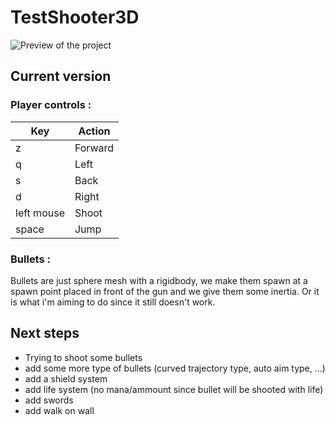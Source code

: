 # TestShooter3D

![Preview of the project](https://i.postimg.cc/qqgTMhvc/Capture-d-cran-du-2022-07-06-20-45-47.png)

## Current version

### Player controls :

| Key | Action |
|--|--|
| z | Forward |
| q | Left |
| s | Back |
| d | Right |
| left mouse | Shoot |
| space | Jump |

### Bullets :

Bullets are just sphere mesh with a rigidbody, we make them spawn at a spawn point placed in front of the gun and we give them some inertia. Or it is what i'm aiming to do since it still doesn't work.

## Next steps

 - Trying to shoot some bullets
 - add some more type of bullets (curved trajectory type, auto aim type, ...)
 - add a shield system
 - add life system (no mana/ammount since bullet will be shooted with life)
 - add swords
 - add walk on wall

